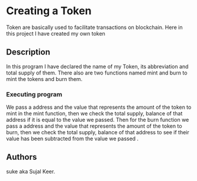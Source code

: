 # Creating a Token

Token are basically used to facilitate transactions on blockchain. Here in this project I have created my own token

## Description

In this program I have declared the name of my Token, its abbreviation and total supply of them.
There also are two functions named mint and burn to mint the tokens and burn them. 

### Executing program

We pass a address and the value that represents the amount of the token to mint in the mint function, then we check the total supply, balance of that address if it is equal to the value we passed.
Then for the burn function we pass a address and the value that represents the amount of the token to burn, then we check the total supply, balance of that address to see if their value has been subtracted from the value we passed .

## Authors

suke aka Sujal Keer.
